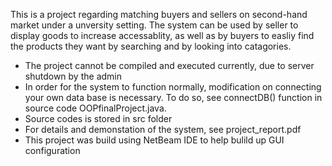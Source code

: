 This is a project regarding matching buyers and sellers on second-hand market under a unversity setting.
The system can be used by seller to display goods to increase accessablity, as well as by buyers to easliy find the products they want by searching and by looking into catagories.
* The project cannot be compiled and executed currently, due to server shutdown by the admin
* In order for the system to function normally, modification on connecting your own data base is necessary. To do so, see connectDB() function in source code OOPfinalProject.java.
* Source codes is stored in src folder
* For details and demonstation of the system, see project_report.pdf
* This project was build using NetBeam IDE to help bulild up GUI configuration
